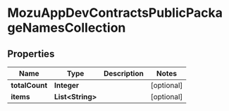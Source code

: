 
# MozuAppDevContractsPublicPackageNamesCollection

## Properties
Name | Type | Description | Notes
------------ | ------------- | ------------- | -------------
**totalCount** | **Integer** |  |  [optional]
**items** | **List&lt;String&gt;** |  |  [optional]




